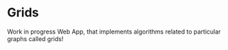 # Grids

Work in progress Web App, that implements algorithms related to particular graphs called grids! 

